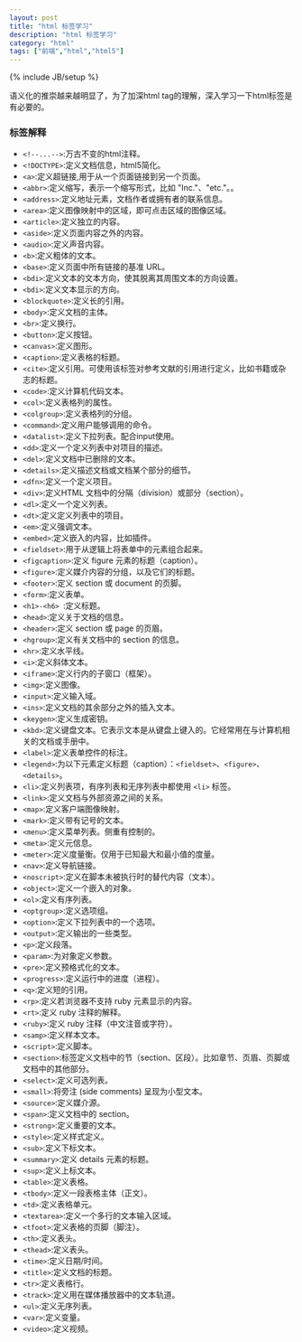 ```yaml
---
layout: post
title: "html 标签学习"
description: "html 标签学习"
category: "html"
tags: ["前端","html","html5"]
---
```

{% include JB/setup %}
             
语义化的推崇越来越明显了，为了加深html tag的理解，深入学习一下html标签是有必要的。
<!--more-->
### 标签解释

 - `<!--...-->`:万古不变的html注释。 
 - `<!DOCTYPE>`:定义文档信息，html5简化。 
 - `<a>`:定义超链接,用于从一个页面链接到另一个页面。  
 - `<abbr>`:定义缩写，表示一个缩写形式，比如 "Inc."、"etc."。。  
 - `<address>`:定义地址元素，文档作者或拥有者的联系信息。  
 - `<area>`:定义图像映射中的区域，即可点击区域的图像区域。  
 - `<article>`:定义独立的内容。  
 - `<aside>`:定义页面内容之外的内容。  
 - `<audio>`:定义声音内容。  
 - `<b>`:定义粗体的文本。  
 - `<base>`:定义页面中所有链接的基准 URL。
 - `<bdi>`:定义文本的文本方向，使其脱离其周围文本的方向设置。
 - `<bdi>`:定义文本显示的方向。
 - `<blockquote>`:定义长的引用。
 - `<body>`:定义文档的主体。
 - `<br>`:定义换行。
 - `<button>`:定义按钮。
 - `<canvas>`:定义图形。
 - `<caption>`:定义表格的标题。
 - `<cite>`:定义引用。可使用该标签对参考文献的引用进行定义，比如书籍或杂志的标题。
 - `<code>`:定义计算机代码文本。
 - `<col>`:定义表格列的属性。
 - `<colgroup>`:定义表格列的分组。
 - `<command>`:定义用户能够调用的命令。
 - `<datalist>`:定义下拉列表。配合input使用。
 - `<dd>`:定义一个定义列表中对项目的描述。
 - `<del>`:定义文档中已删除的文本。
 - `<details>`:定义描述文档或文档某个部分的细节。
 - `<dfn>`:定义一个定义项目。
 - `<div>`:定义HTML 文档中的分隔（division）或部分（section）。
 - `<dl>`:定义一个定义列表。
 - `<dt>`:定义定义列表中的项目。
 - `<em>`:定义强调文本。
 - `<embed>`:定义嵌入的内容，比如插件。
 - `<fieldset>`:用于从逻辑上将表单中的元素组合起来。
 - `<figcaption>`:定义 figure 元素的标题（caption）。
 - `<figure>`:定义媒介内容的分组，以及它们的标题。
 - `<footer>`:定义 section 或 document 的页脚。
 - `<form>`:定义表单。
 - `<h1>-<h6> `:定义标题。
 - `<head>`:定义关于文档的信息。
 - `<header>`:定义 section 或 page 的页眉。
 - `<hgroup>`:定义有关文档中的 section 的信息。
 - `<hr>`:定义水平线。
 - `<i>`:定义斜体文本。
 - `<iframe>`:定义行内的子窗口（框架）。
 - `<img>`:定义图像。
 - `<input>`:定义输入域。
 - `<ins>`:定义文档的其余部分之外的插入文本。
 - `<keygen>`:定义生成密钥。
 - `<kbd>`:定义键盘文本。它表示文本是从键盘上键入的。它经常用在与计算机相关的文档或手册中。
 - `<label>`:定义表单控件的标注。
 - `<legend>`:为以下元素定义标题（caption）：`<fieldset>`、`<figure>`、`<details>`。
 - `<li>`:定义列表项，有序列表和无序列表中都使用 `<li>` 标签。
 - `<link>`:定义文档与外部资源之间的关系。
 - `<map>`:定义客户端图像映射。
 - `<mark>`:定义带有记号的文本。
 - `<menu>`:定义菜单列表。侧重有控制的。
 - `<meta>`:定义元信息。
 - `<meter>`:定义度量衡。仅用于已知最大和最小值的度量。
 - `<nav>`:定义导航链接。
 - `<noscript>`:定义在脚本未被执行时的替代内容（文本）。
 - `<object>`:定义一个嵌入的对象。
 - `<ol>`:定义有序列表。
 - `<optgroup>`:定义选项组。
 - `<option>`:定义下拉列表中的一个选项。
 - `<output>`:定义输出的一些类型。
 - `<p>`:定义段落。
 - `<param>`:为对象定义参数。
 - `<pre>`:定义预格式化的文本。
 - `<progress>`:定义运行中的进度（进程）。
 - `<q>`:定义短的引用。
 - `<rp>`:定义若浏览器不支持 ruby 元素显示的内容。
 - `<rt>`:定义 ruby 注释的解释。
 - `<ruby>`:定义 ruby 注释（中文注音或字符）。
 - `<samp>`:定义样本文本。
 - `<script>`:定义脚本。
 - `<section>`:标签定义文档中的节（section、区段）。比如章节、页眉、页脚或文档中的其他部分。
 - `<select>`:定义可选列表。
 - `<small>`:将旁注 (side comments) 呈现为小型文本。
 - `<source>`:定义媒介源。
 - `<span>`:定义文档中的 section。
 - `<strong>`:定义重要的文本。
 - `<style>`:定义样式定义。
 - `<sub>`:定义下标文本。
 - `<summary>`:定义 details 元素的标题。
 - `<sup>`:定义上标文本。
 - `<table>`:定义表格。
 - `<tbody>`:定义一段表格主体（正文）。
 - `<td>`:定义表格单元。
 - `<textarea>`:定义一个多行的文本输入区域。
 - `<tfoot>`:定义表格的页脚（脚注）。
 - `<th>`:定义表头。
 - `<thead>`:定义表头。
 - `<time>`:定义日期/时间。
 - `<title>`:定义文档的标题。
 - `<tr>`:定义表格行。
 - `<track>`:定义用在媒体播放器中的文本轨道。
 - `<ul>`:定义无序列表。
 - `<var>`:定义变量。
 - `<video>`:定义视频。